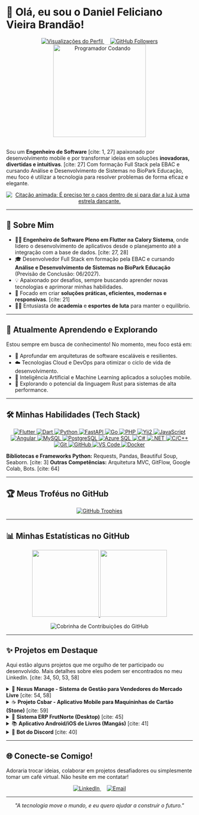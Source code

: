 # 👋 Olá, eu sou o Daniel Feliciano Vieira Brandão!

<div align="center">
  <a href="https://github.com/daniel3243gg"> <img src="https://komarev.com/ghpvc/?username=daniel3243gg&label=PROFILE%20VIEWS&color=0e75b6&style=flat-square" alt="Visualizações do Perfil" />
  </a>
  &nbsp;&nbsp;&nbsp;
  <a href="https://github.com/daniel3243gg">  <img src="https://img.shields.io/github/followers/daniel3243gg?label=Followers&style=social" alt="GitHub Followers"/>
  </a>
</div>

<div align="center">
  <img src="https://media.giphy.com/media/v1.Y2lkPTc5MGI3NjExYmRxMXJoYXRjZzRjZGN3ajY3YmNmbnFmcHZsa3Fvd3N6dDl2aXUzeSZlcD12MV9pbnRlcm5hbF9naWZfYnlfaWQmY3Q9Zw/bGgsc5mWoryfgKBx1W/giphy.gif" width="250px" alt="Programador Codando">
</div>

<br/>

Sou um **Engenheiro de Software** [cite: 1, 27] apaixonado por desenvolvimento mobile e por transformar ideias em soluções **inovadoras, divertidas e intuitivas**. [cite: 27] Com formação Full Stack pela EBAC e cursando Análise e Desenvolvimento de Sistemas no BioPark Educação, meu foco é utilizar a tecnologia para resolver problemas de forma eficaz e elegante.

<div align="center">
  <a href="https://git.io/typing-svg">
    <img src="https://readme-typing-svg.demolab.com?font=Fira+Code&pause=1000&color=00BFFF&center=true&width=650&lines=%22%C3%89+preciso+ter+o+caos+dentro+de+si+para+dar+a+luz+%C3%A0+uma+estrela+dan%C3%A7ante.%22+%E2%9C%A8" alt="Citação animada: É preciso ter o caos dentro de si para dar a luz à uma estrela dançante." />
  </a>
</div>

---

## 🚀 Sobre Mim

- 👨‍💻 **Engenheiro de Software Pleno em Flutter na Calory Sistema**, onde lidero o desenvolvimento de aplicativos desde o planejamento até a integração com a base de dados. [cite: 27, 28]
- 🎓 Desenvolvedor Full Stack em formação pela EBAC e cursando **Análise e Desenvolvimento de Sistemas no BioPark Educação** (Previsão de Conclusão: 06/2027).
- 💡 Apaixonado por desafios, sempre buscando aprender novas tecnologias e aprimorar minhas habilidades.
- 🎯 Focado em criar **soluções práticas, eficientes, modernas e responsivas**. [cite: 21]
- 🏋️‍♂️ Entusiasta de **academia** e **esportes de luta** para manter o equilíbrio.

---

## 🌱 Atualmente Aprendendo e Explorando

Estou sempre em busca de conhecimento! No momento, meu foco está em:

- 🧠 Aprofundar em arquiteturas de software escaláveis e resilientes.
- ☁️ Tecnologias Cloud e DevOps para otimizar o ciclo de vida de desenvolvimento.
- 🤖 Inteligência Artificial e Machine Learning aplicados a soluções mobile.
- 🦀 Explorando o potencial da linguagem Rust para sistemas de alta performance.

---

## 🛠️ Minhas Habilidades (Tech Stack)

<p align="center">
  <a href="https://flutter.dev" target="_blank" rel="noreferrer" title="Flutter">
    <img src="https://img.shields.io/badge/Flutter-Expert-02569B?style=for-the-badge&logo=flutter&logoColor=white" alt="Flutter"/>
  </a>
  <a href="https://dart.dev" target="_blank" rel="noreferrer" title="Dart">
    <img src="https://img.shields.io/badge/Dart-Expert-0175C2?style=for-the-badge&logo=dart&logoColor=white" alt="Dart"/>
  </a>
  <a href="https://www.python.org" target="_blank" rel="noreferrer" title="Python">
    <img src="https://img.shields.io/badge/Python-Avançado-3776AB?style=for-the-badge&logo=python&logoColor=white" alt="Python"/>
  </a>
  <a href="https://fastapi.tiangolo.com/" target="_blank" rel="noreferrer" title="FastAPI">
    <img src="https://img.shields.io/badge/FastAPI-009688?style=for-the-badge&logo=fastapi&logoColor=white" alt="FastAPI"/>
  </a>
  <a href="https://golang.org" target="_blank" rel="noreferrer" title="Go">
    <img src="https://img.shields.io/badge/Go-Intermediário-00ADD8?style=for-the-badge&logo=go&logoColor=white" alt="Go"/>
  </a>
  <a href="https://www.php.net" target="_blank" rel="noreferrer" title="PHP">
    <img src="https://img.shields.io/badge/PHP-Avançado-777BB4?style=for-the-badge&logo=php&logoColor=white" alt="PHP"/>
  </a>
   <a href="https://www.djangoproject.com/" target="_blank" rel="noreferrer" title="Yii2">
    <img src="https://img.shields.io/badge/Yii2-Avançado-green?style=for-the-badge&logo=yii&logoColor=white" alt="Yii2"/>
  </a>
  <a href="https://developer.mozilla.org/pt-BR/docs/Web/JavaScript" target="_blank" rel="noreferrer" title="JavaScript">
    <img src="https://img.shields.io/badge/JavaScript-Avançado-F7DF1E?style=for-the-badge&logo=javascript&logoColor=black" alt="JavaScript"/>
  </a>
  <a href="https://angular.io/" target="_blank" rel="noreferrer" title="Angular">
    <img src="https://img.shields.io/badge/Angular-Intermediário-DD0031?style=for-the-badge&logo=angular&logoColor=white" alt="Angular"/>
  </a>
  <a href="https://www.mysql.com/" target="_blank" rel="noreferrer" title="MySQL">
    <img src="https://img.shields.io/badge/MySQL-Domínio-4479A1?style=for-the-badge&logo=mysql&logoColor=white" alt="MySQL"/>
  </a>
  <a href="https://www.postgresql.org/" target="_blank" rel="noreferrer" title="PostgreSQL">
    <img src="https://img.shields.io/badge/PostgreSQL-Experiência-336791?style=for-the-badge&logo=postgresql&logoColor=white" alt="PostgreSQL"/>
  </a>
   <a href="https://azure.microsoft.com/pt-br/products/azure-sql" target="_blank" rel="noreferrer" title="Azure SQL">
    <img src="https://img.shields.io/badge/Azure_SQL-Experiência-0078D4?style=for-the-badge&logo=microsoftazure&logoColor=white" alt="Azure SQL"/>
  </a>
  <a href="https://dotnet.microsoft.com/pt-br/languages/csharp" target="_blank" rel="noreferrer" title="C#">
    <img src="https://img.shields.io/badge/C%23-Intermediário-512BD4?style=for-the-badge&logo=c-sharp&logoColor=white" alt="C#"/>
  </a>
   <a href="https://dotnet.microsoft.com/pt-br/" target="_blank" rel="noreferrer" title=".NET">
    <img src="https://img.shields.io/badge/.NET-Intermediário-512BD4?style=for-the-badge&logo=dotnet&logoColor=white" alt=".NET"/>
  </a>
  <a href="https://isocpp.org/" target="_blank" rel="noreferrer" title="C/C++">
    <img src="https://img.shields.io/badge/C/C%2B%2B-Avançado-00599C?style=for-the-badge&logo=cplusplus&logoColor=white" alt="C/C++"/>
  </a>
  <a href="https://git-scm.com/" target="_blank" rel="noreferrer" title="Git">
    <img src="https://img.shields.io/badge/Git-F05032?style=for-the-badge&logo=git&logoColor=white" alt="Git"/>
  </a>
  <a href="https://github.com/" target="_blank" rel="noreferrer" title="GitHub">
    <img src="https://img.shields.io/badge/GitHub-181717?style=for-the-badge&logo=github&logoColor=white" alt="GitHub"/>
  </a>
  <a href="https://code.visualstudio.com/" target="_blank" rel="noreferrer" title="VS Code">
    <img src="https://img.shields.io/badge/VS_Code-007ACC?style=for-the-badge&logo=visualstudiocode&logoColor=white" alt="VS Code"/>
  </a>
    <a href="https://www.docker.com/" target="_blank" rel="noreferrer" title="Docker">
    <img src="https://img.shields.io/badge/Docker-Experiência-2496ED?style=for-the-badge&logo=docker&logoColor=white" alt="Docker"/>
  </a>
</p>

**Bibliotecas e Frameworks Python:** Requests, Pandas, Beautiful Soup, Seaborn. [cite: 3]
**Outras Competências:** Arquitetura MVC, GitFlow, Google Colab, Bots. [cite: 64]

---

## 🏆 Meus Troféus no GitHub

<p align="center">
  <a href="https://github.com/ryo-ma/github-profile-trophy">
    <img src="https://github-profile-trophy.vercel.app/?username=daniel3243gg&theme=radical&row=1&column=7&margin-w=15&margin-h=15&no-frame=true" alt="GitHub Trophies"/>
  </a>
</p>

---

## 📊 Minhas Estatísticas no GitHub

<p align="center">
  <a href="https://github.com/daniel3243gg"> <img height="180em" src="https://github-readme-stats.vercel.app/api?username=daniel3243gg&show_icons=true&theme=radical&include_all_commits=true&count_private=true&border_radius=10&card_width=490"/>
    <img height="180em" src="https://github-readme-stats.vercel.app/api/top-langs/?username=daniel3243gg&layout=compact&langs_count=8&theme=radical&border_radius=10&card_width=320"/>
  </a>
</p>
<p align="center">
  <img src="https://github.com/daniel3243gg/daniel3243gg/raw/output/github-contribution-grid-snake.svg" alt="Cobrinha de Contribuições do GitHub"> </p>

---

## ✨ Projetos em Destaque

Aqui estão alguns projetos que me orgulho de ter participado ou desenvolvido. Mais detalhes sobre eles podem ser encontrados no meu LinkedIn. [cite: 34, 50, 53, 58]

<details>
  <summary>🐍 <strong>Nexus Manage - Sistema de Gestão para Vendedores do Mercado Livre</strong> [cite: 54, 58]</summary>
  <br/>
  <p>
    Plataforma robusta para otimizar a rotina de vendedores do Mercado Livre, automatizando vendas, gerenciando estoque e gerando relatórios. [cite: 56, 57]
    <br/>
    <strong>Minha Contribuição:</strong> Liderança no desenvolvimento do back-end. [cite: 55]
    <br/>
    <strong>Tecnologias:</strong> MySQL, Peewee (ORM Python), FastAPI. [cite: 54]
  </p>
</details>

<details>
  <summary>☕ <strong>Projeto Csbar - Aplicativo Mobile para Maquininhas de Cartão (Stone)</strong> [cite: 59]</summary>
  <br/>
  <p>
    Solução para controle integrado de mesas, tickets e pagamentos em bares e restaurantes, utilizando maquininhas Stone. [cite: 59]
    <br/>
    <strong>Minha Contribuição:</strong> Desenvolvimento do front-end em Flutter e integração nativa com a Stone. [cite: 60]
    <br/>
    <strong>Tecnologias:</strong> Flutter. [cite: 60]
  </p>
</details>

<details>
  <summary>🍎 <strong>Sistema ERP FrutNorte (Desktop)</strong> [cite: 45]</summary>
  <br/>
  <p>
    Sistema ERP desktop para controle de cadastros, produtos (entrada/saída) e acesso. [cite: 46]
    <br/>
    <strong>Minha Contribuição:</strong> Desenvolvimento completo do sistema.
    <br/>
    <strong>Tecnologias:</strong> Flutter (Desktop), MySQL, GetX, flutter_hooks, bitsdojo_window. [cite: 45, 47]
  </p>
</details>

<details>
  <summary>📚 <strong>Aplicativo Android/iOS de Livros (Mangás)</strong> [cite: 41]</summary>
  <br/>
  <p>
    Aplicativo móvel para leitura de mangás asiáticos, com funcionalidades de recomendação, lançamentos, pesquisa e perfil de usuário. [cite: 41, 42, 43, 44]
    <br/>
    <strong>Minha Contribuição:</strong> Desenvolvimento em andamento.
    <br/>
    <strong>Tecnologias:</strong> Flutter, API online. [cite: 41]
  </p>
</details>

<details>
  <summary>🤖 <strong>Bot do Discord</strong> [cite: 40]</summary>
  <br/>
  <p>
    Bot para Discord com diversas integrações, como jogos (xadrez, truco), utilitários (envio de e-mails) e sistema de ranks/moedas. [cite: 40]
    <br/>
    <strong>Tecnologias:</strong> Python, Banco de Dados Azure. [cite: 40]
  </p>
</details>

---

## 🌐 Conecte-se Comigo!

Adoraria trocar ideias, colaborar em projetos desafiadores ou simplesmente tomar um café virtual. Não hesite em me contatar!

<p align="center">
  <a href="https://www.linkedin.com/in/daniel-feliciano-vieira-brandao-57ab66201/" target="_blank">
    <img src="https://img.shields.io/badge/LinkedIn-Daniel%20Brandão-0077B5?style=for-the-badge&logo=linkedin&logoColor=white" alt="LinkedIn"/>
  </a>
  &nbsp;&nbsp;&nbsp;
  <a href="mailto:daniew1000@gmail.com" target="_blank">
    <img src="https://img.shields.io/badge/Email-daniew1000@gmail.com-D14836?style=for-the-badge&logo=gmail&logoColor=white" alt="Email"/>
  </a>
  </p>

---

<div align="center">
  <em>"A tecnologia move o mundo, e eu quero ajudar a construir o futuro."</em>
</div>
